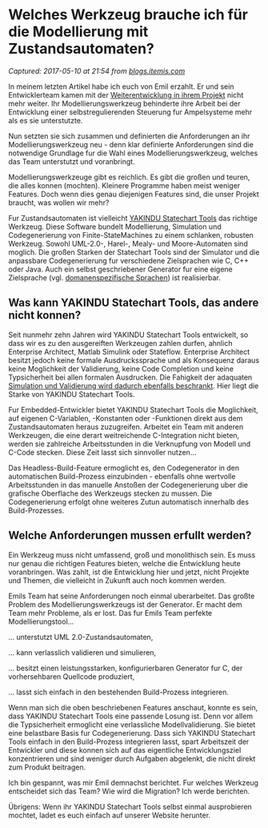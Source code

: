 # Welches Werkzeug brauche ich für die Modellierung mit Zustandsautomaten?

_Captured: 2017-05-10 at 21:54 from [blogs.itemis.com](https://blogs.itemis.com/de/welches-werkzeug-brauche-ich-f%C3%BCr-die-modellierung-von-zustandsautomaten?utm_source=hs_email&utm_medium=email&utm_content=51748968&_hsenc=p2ANqtz-8hawwg8DAepwoP2ciwX-htxnmPnEDY7ENH059VJgMrMnXq9apGaq8axqTRNijni3v_rACUwpHhY4l8ihsWCAvVi7s72A&_hsmi=51749262)_

In meinem letzten Artikel habe ich euch von Emil erzahlt. Er und sein Entwicklerteam kamen mit der [Weiterentwicklung in ihrem Projekt](https://blogs.itemis.com/de/brauchen-auch-werkzeugketten-ein-refactoring) nicht mehr weiter. Ihr Modellierungswerkzeug behinderte ihre Arbeit bei der Entwicklung einer selbstregulierenden Steuerung fur Ampelsysteme mehr als es sie unterstutzte.

Nun setzten sie sich zusammen und definierten die Anforderungen an ihr Modellierungswerkzeug neu - denn klar definierte Anforderungen sind die notwendige Grundlage fur die Wahl eines Modellierungswerkzeug, welches das Team unterstutzt und voranbringt.

Modellierungswerkzeuge gibt es reichlich. Es gibt die großen und teuren, die alles konnen (mochten). Kleinere Programme haben meist weniger Features. Doch wenn dies genau diejenigen Features sind, die unser Projekt braucht, was wollen wir mehr?

Fur Zustandsautomaten ist vielleicht [YAKINDU Statechart Tools](https://www.itemis.com/en/yakindu/state-machine/) das richtige Werkzeug. Diese Software bundelt Modellierung, Simulation und Codegenerierung von Finite-StateMachines zu einem schlanken, robusten Werkzeug. Sowohl UML-2.0-, Harel-, Mealy- und Moore-Automaten sind moglich. Die großen Starken der Statechart Tools sind der Simulator und die anpassbare Codegenerierung fur verschiedene Zielsprachen wie C, C++ oder Java. Auch ein selbst geschriebener Generator fur eine eigene Zielsprache (vgl. [domanenspezifische Sprachen](https://de.wikipedia.org/wiki/Dom%C3%A4nenspezifische_Sprache)) ist realisierbar.

## Was kann YAKINDU Statechart Tools, das andere nicht konnen?

Seit nunmehr zehn Jahren wird YAKINDU Statechart Tools entwickelt, so dass wir es zu den ausgereiften Werkzeugen zahlen durfen, ahnlich Enterprise Architect, Matlab Simulink oder Stateflow. Enterprise Architect besitzt jedoch keine formale Ausdruckssprache und als Konsequenz daraus keine Moglichkeit der Validierung, keine Code Completion und keine Typsicherheit bei allen formalen Ausdrucken. Die Fahigkeit der adaquaten [Simulation und Validierung wird dadurch ebenfalls beschrankt](https://blogs.itemis.com/en/eclipse-based-uml-validation-of-enterprise-architect-models). Hier liegt die Starke von YAKINDU Statechart Tools.

Fur Embedded-Entwickler bietet YAKINDU Statechart Tools die Moglichkeit, auf eigenen C-Variablen, -Konstanten oder -Funktionen direkt aus dem Zustandsautomaten heraus zuzugreifen. Arbeitet ein Team mit anderen Werkzeugen, die eine derart weitreichende C-Integration nicht bieten, werden sie zahlreiche Arbeitsstunden in die Verknupfung von Modell und C-Code stecken. Diese Zeit lasst sich sinnvoller nutzen…

Das Headless-Build-Feature ermoglicht es, den Codegenerator in den automatischen Build-Prozess einzubinden - ebenfalls ohne wertvolle Arbeitsstunden in das manuelle Anstoßen der Codegenerierung uber die grafische Oberflache des Werkzeugs stecken zu mussen. Die Codegenerierung erfolgt ohne weiteres Zutun automatisch innerhalb des Build-Prozesses.

## Welche Anforderungen mussen erfullt werden?

Ein Werkzeug muss nicht umfassend, groß und monolithisch sein. Es muss nur genau die richtigen Features bieten, welche die Entwicklung heute voranbringen. Was zahlt, ist die Entwicklung hier und jetzt, nicht Projekte und Themen, die vielleicht in Zukunft auch noch kommen werden.

Emils Team hat seine Anforderungen noch einmal uberarbeitet. Das großte Problem des Modellierungswerkzeugs ist der Generator. Er macht dem Team mehr Probleme, als er lost. Das fur Emils Team perfekte Modellierungstool…

… unterstutzt UML 2.0-Zustandsautomaten,

… kann verlasslich validieren und simulieren,

… besitzt einen leistungsstarken, konfigurierbaren Generator fur C, der vorhersehbaren Quellcode produziert,

… lasst sich einfach in den bestehenden Build-Prozess integrieren.

Wenn man sich die oben beschriebenen Features anschaut, konnte es sein, dass YAKINDU Statechart Tools eine passende Losung ist. Denn vor allem die Typsicherheit ermoglicht eine verlassliche Modellvalidierung. Sie bietet eine belastbare Basis fur Codegenerierung. Dass sich YAKINDU Statechart Tools einfach in den Build-Prozess integrieren lasst, spart Arbeitszeit der Entwickler und diese konnen sich auf das eigentliche Entwicklungsziel konzentrieren und sind weniger durch Aufgaben abgelenkt, die nicht direkt zum Produkt beitragen.

Ich bin gespannt, was mir Emil demnachst berichtet. Fur welches Werkzeug entscheidet sich das Team? Wie wird die Migration? Ich werde berichten.

Übrigens: Wenn ihr YAKINDU Statechart Tools selbst einmal ausprobieren mochtet, ladet es euch einfach auf unserer Website herunter.
